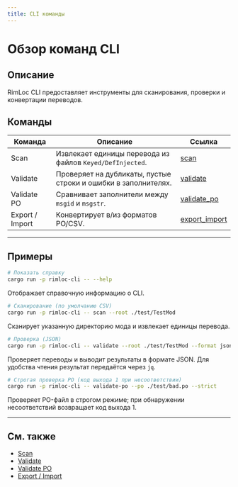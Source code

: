 ```yaml
---
title: CLI команды
---
```


# Обзор команд CLI

## Описание

RimLoc CLI предоставляет инструменты для сканирования, проверки и конвертации переводов.

## Команды

| Команда         | Описание                                                        | Ссылка                   |
|-----------------|-----------------------------------------------------------------|--------------------------|
| Scan            | Извлекает единицы перевода из файлов `Keyed/DefInjected`.       | [scan](scan.md)          |
| Validate        | Проверяет на дубликаты, пустые строки и ошибки в заполнителях.  | [validate](validate.md)  |
| Validate PO     | Сравнивает заполнители между `msgid` и `msgstr`.                | [validate_po](validate_po.md) |
| Export / Import | Конвертирует в/из форматов PO/CSV.                              | [export_import](export_import.md) |

---

## Примеры

```bash
# Показать справку
cargo run -p rimloc-cli -- --help
```
Отображает справочную информацию о CLI.

```bash
# Сканирование (по умолчанию CSV)
cargo run -p rimloc-cli -- scan --root ./test/TestMod
```
Сканирует указанную директорию мода и извлекает единицы перевода.

```bash
# Проверка (JSON)
cargo run -p rimloc-cli -- validate --root ./test/TestMod --format json | jq .
```
Проверяет переводы и выводит результаты в формате JSON. Для удобства чтения результат передаётся через `jq`.

```bash
# Строгая проверка PO (код выхода 1 при несоответствии)
cargo run -p rimloc-cli -- validate-po --po ./test/bad.po --strict
```
Проверяет PO-файл в строгом режиме; при обнаружении несоответствий возвращает код выхода 1.

---

## См. также

- [Scan](scan.md)
- [Validate](validate.md)
- [Validate PO](validate_po.md)
- [Export / Import](export_import.md)